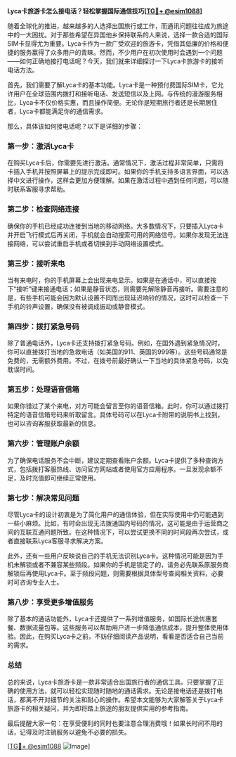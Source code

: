 **Lyca卡旅游卡怎么接电话？轻松掌握国际通信技巧[[TG💪+ @esim1088](https://t.me/s/esim1088)]**

随着全球化的推进，越来越多的人选择出国旅行或工作，而通讯问题往往成为旅途中的一大困扰。对于那些希望在异国他乡保持联系的人来说，选择一款合适的国际SIM卡显得尤为重要。Lyca卡作为一款广受欢迎的旅游卡，凭借其低廉的价格和便捷的服务赢得了众多用户的青睐。然而，不少用户在初次使用时会遇到一个问题——如何正确地接打电话呢？今天，我们就来详细探讨一下Lyca卡旅游卡的接听电话方法。

首先，我们需要了解Lyca卡的基本功能。Lyca卡是一种预付费国际SIM卡，它允许用户在全球范围内拨打和接听电话、发送短信以及上网。与传统的漫游服务相比，Lyca卡不仅价格实惠，而且操作简便。无论你是短期旅行者还是长期居住者，Lyca卡都能满足你的通信需求。

那么，具体该如何接电话呢？以下是详细的步骤：

### **第一步：激活Lyca卡**
在购买Lyca卡后，你需要先进行激活。通常情况下，激活过程非常简单，只需将卡插入手机并按照屏幕上的提示完成即可。如果你的手机支持多语言界面，可以选择中文进行操作，这样会更加方便理解。如果在激活过程中遇到任何问题，可以随时联系客服寻求帮助。

### **第二步：检查网络连接**
确保你的手机已经成功连接到当地的移动网络。大多数情况下，只要插入Lyca卡并开启飞行模式后再关闭，手机就会自动搜索可用的网络信号。如果你发现无法连接网络，可以尝试重启手机或者切换到手动网络设置模式。

### **第三步：接听来电**
当有来电时，你的手机屏幕上会出现来电显示。如果是在通话中，可以直接按下“接听”键来接通电话；如果是静音状态，则需要先解除静音再接听。需要注意的是，有些手机可能会因为默认设置不同而出现延迟响铃的情况，这时可以检查一下手机的铃声设置，确保没有被调成振动或静音模式。

### **第四步：拨打紧急号码**
除了普通电话外，Lyca卡还支持拨打紧急号码。例如，在国外遇到紧急情况时，你可以直接拨打当地的急救电话（如美国的911、英国的999等）。这些号码通常是免费的，无需额外费用。不过，在拨号前最好确认一下当地的具体紧急号码，以免耽误时间。

### **第五步：处理语音信箱**
如果你错过了某个来电，对方可能会留言至你的语音信箱。此时，你可以通过拨打特定的语音信箱号码来听取留言。具体号码可以在Lyca卡附带的说明书上找到，也可以咨询客服获取最新的信息。

### **第六步：管理账户余额**
为了确保电话服务不会中断，建议定期查看账户余额。Lyca卡提供了多种查询方式，包括拨打客服热线、访问官方网站或者使用官方应用程序。一旦发现余额不足，及时充值即可继续正常使用。

### **第七步：解决常见问题**
尽管Lyca卡的设计初衷是为了简化用户的通信体验，但在实际使用中仍可能遇到一些小麻烦。比如，有时会出现无法拨通国内号码的情况，这可能是由于运营商之间的互联互通问题所致。在这种情况下，可以尝试更换不同的时间段再次尝试，或者直接联系Lyca客服寻求解决方案。

此外，还有一些用户反映说自己的手机无法识别Lyca卡。这种情况可能是因为手机未解锁或者不兼容某些频段。如果你的手机是锁定了的，请务必先联系原服务商解锁后再使用Lyca卡。至于频段问题，则需要根据具体型号查阅相关资料，必要时可咨询专业人士。

### **第八步：享受更多增值服务**
除了基本的通话功能外，Lyca卡还提供了一系列增值服务，如国际长途优惠套餐、数据流量包等。这些服务可以帮助用户进一步降低通信成本，提升整体使用体验。因此，在购买Lyca卡之前，不妨仔细阅读产品说明，看看是否适合自己当前的需求。

### **总结**
总的来说，Lyca卡旅游卡是一款非常适合出国旅行者的通信工具。只要掌握了正确的使用方法，就可以轻松实现随时随地的通话需求。无论是接电话还是拨打电话，都离不开对细节的关注和耐心的操作。希望本文能够为大家解答关于Lyca卡旅游卡的相关疑问，并为即将踏上旅途的朋友提供实用的参考指南。

最后提醒大家一句：在享受便利的同时也要注意合理消费哦！如果长时间不用的话，记得及时注销服务以避免不必要的损失。

[[TG💪+ @esim1088](https://t.me/s/esim1088) ![Image](https://i.postimg.cc/4NQfJmqS/Snipaste-2025-05-13-00-14-12.png)]